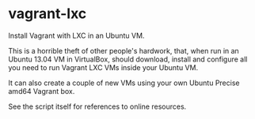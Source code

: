 vagrant-lxc
===========

Install Vagrant with LXC in an Ubuntu VM.

This is a horrible theft of other people's hardwork, that, when run in an 
Ubuntu 13.04 VM in VirtualBox, should download, install and configure all you 
need to run Vagrant LXC VMs inside your Ubuntu VM. 

It can also create a couple of new VMs using your own Ubuntu Precise amd64 
Vagrant box.

See the script itself for references to online resources.

